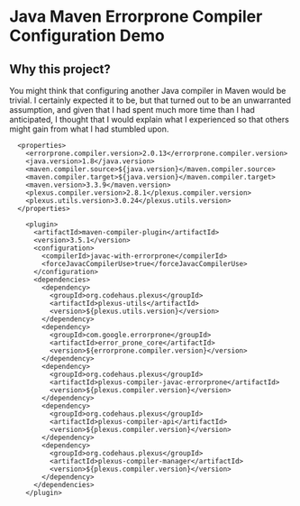 Java Maven Errorprone Compiler Configuration Demo
=================================================

Why this project?
-----------------

You might think that configuring another Java compiler in Maven would be
trivial. I certainly expected it to be, but that turned out to be an
unwarranted assumption, and given that I had spent much more time than I
had anticipated, I thought that I would explain what I experienced so
that others might gain from what I had stumbled upon.


      <properties>
        <errorprone.compiler.version>2.0.13</errorprone.compiler.version>
        <java.version>1.8</java.version>
        <maven.compiler.source>${java.version}</maven.compiler.source>
        <maven.compiler.target>${java.version}</maven.compiler.target>
        <maven.version>3.3.9</maven.version>
        <plexus.compiler.version>2.8.1</plexus.compiler.version>
        <plexus.utils.version>3.0.24</plexus.utils.version>
      </properties>
    
        <plugin>
          <artifactId>maven-compiler-plugin</artifactId>
          <version>3.5.1</version>
          <configuration>
            <compilerId>javac-with-errorprone</compilerId>
            <forceJavacCompilerUse>true</forceJavacCompilerUse>
          </configuration>
          <dependencies>
            <dependency>
              <groupId>org.codehaus.plexus</groupId>
              <artifactId>plexus-utils</artifactId>
              <version>${plexus.utils.version}</version>
            </dependency>
            <dependency>
              <groupId>com.google.errorprone</groupId>
              <artifactId>error_prone_core</artifactId>
              <version>${errorprone.compiler.version}</version>
            </dependency>
            <dependency>
              <groupId>org.codehaus.plexus</groupId>
              <artifactId>plexus-compiler-javac-errorprone</artifactId>
              <version>${plexus.compiler.version}</version>
            </dependency>
            <dependency>
              <groupId>org.codehaus.plexus</groupId>
              <artifactId>plexus-compiler-api</artifactId>
              <version>${plexus.compiler.version}</version>
            </dependency>
            <dependency>
              <groupId>org.codehaus.plexus</groupId>
              <artifactId>plexus-compiler-manager</artifactId>
              <version>${plexus.compiler.version}</version>
            </dependency>
          </dependencies>
        </plugin>